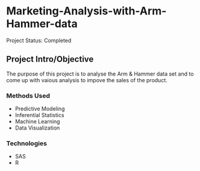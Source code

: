 # Marketing-Analysis-with-Arm-Hammer-data

Project Status: Completed

## Project Intro/Objective
The purpose of this project is to analyse the Arm & Hammer data set and to come up with vaious analysis to impove the sales of the product. 


### Methods Used
* Predictive Modeling
* Inferential Statistics
* Machine Learning
* Data Visualization

### Technologies
* SAS 
* R


